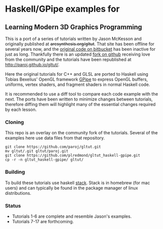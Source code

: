 # Haskell/GPipe examples for

## Learning Modern 3D Graphics Programming

This is a port of a series of tutorials written by Jason McKesson and originally published at ~~arcsynthesis.org/gltut~~.
That site has been offline for several years now,
and the [original code on bitbucket](http://bitbucket.org/alfonse/gltut/wiki/Home) has been inactive for just as long.
Thankfully there is an updated [fork on github](http://github.com/paroj/gltut) receiving love from the community and
the tutorials have been republished at <http://paroj.github.io/gltut/>.

Here the original tutorials for C++ and GLSL are ported to Haskell
using Tobias Bexelius' OpenGL framework [GPipe](https://github.com/tobbebex/GPipe)
to express OpenGL buffers, uniforms, vertex shaders, and fragment shaders in normal Haskell code.

It is recommended to use a diff tool to compare each code example with the next.
The ports have been written to minimize changes between tutorials,
therefore diffing them will highlight many of the essential changes required by each lesson.

### Cloning

This repo is an overlay on the community fork of the tutorials.
Several of the examples here use data files from that repository.

```
git clone https://github.com/paroj/gltut.git
mv gltut/.git gltut/paroj.git
git clone https://github.com/plredmond/gltut_haskell-gpipe.git
cp -r -n gltut_haskell-gpipe/ gltut/
```

### Building

To build these tutorials use haskell [stack](https://docs.haskellstack.org/en/stable/README/).
Stack is in homebrew (for mac users) and can typically be found in the package manager of linux distributions.

### Status

* Tutorials 1-6 are complete and resemble Jason's examples.
* Tutorials 7-17 are forthcoming.
